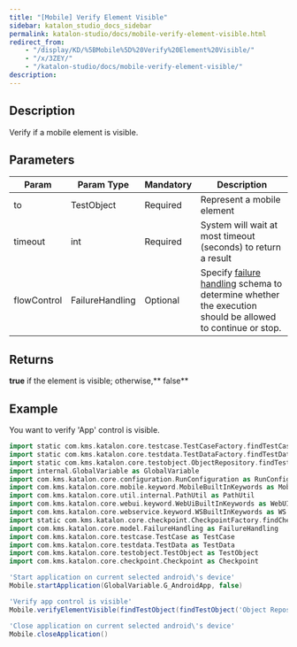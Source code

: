 ```yaml
---
title: "[Mobile] Verify Element Visible" 
sidebar: katalon_studio_docs_sidebar
permalink: katalon-studio/docs/mobile-verify-element-visible.html 
redirect_from:
    - "/display/KD/%5BMobile%5D%20Verify%20Element%20Visible/"
    - "/x/3ZEY/"
    - "/katalon-studio/docs/mobile-verify-element-visible/"
description: 
---
```

Description
-----------

Verify if a mobile element is visible.

Parameters  
------------

| Param | Param Type | Mandatory | Description |
| --- | --- | --- | --- |
| to | TestObject  | Required | Represent a mobile element |
| timeout  | int | Required | System will wait at most timeout (seconds) to return a result |
| flowControl | FailureHandling | Optional | Specify [failure handling](/x/qAAM) schema to determine whether the execution should be allowed to continue or stop. |

Returns
-------

**true** if the element is visible; otherwise,** false**

Example
-------

You want to verify 'App' control is visible.

```groovy
import static com.kms.katalon.core.testcase.TestCaseFactory.findTestCase
import static com.kms.katalon.core.testdata.TestDataFactory.findTestData
import static com.kms.katalon.core.testobject.ObjectRepository.findTestObject
import internal.GlobalVariable as GlobalVariable
import com.kms.katalon.core.configuration.RunConfiguration as RunConfiguration
import com.kms.katalon.core.mobile.keyword.MobileBuiltInKeywords as Mobile
import com.kms.katalon.core.util.internal.PathUtil as PathUtil
import com.kms.katalon.core.webui.keyword.WebUiBuiltInKeywords as WebUI
import com.kms.katalon.core.webservice.keyword.WSBuiltInKeywords as WS
import static com.kms.katalon.core.checkpoint.CheckpointFactory.findCheckpoint
import com.kms.katalon.core.model.FailureHandling as FailureHandling
import com.kms.katalon.core.testcase.TestCase as TestCase
import com.kms.katalon.core.testdata.TestData as TestData
import com.kms.katalon.core.testobject.TestObject as TestObject
import com.kms.katalon.core.checkpoint.Checkpoint as Checkpoint

'Start application on current selected android\'s device'
Mobile.startApplication(GlobalVariable.G_AndroidApp, false)

'Verify app control is visible'
Mobile.verifyElementVisible(findTestObject(findTestObject('Object Repository/Application/android.widget.TextView - App')), 20)

'Close application on current selected android\'s device'
Mobile.closeApplication()
```